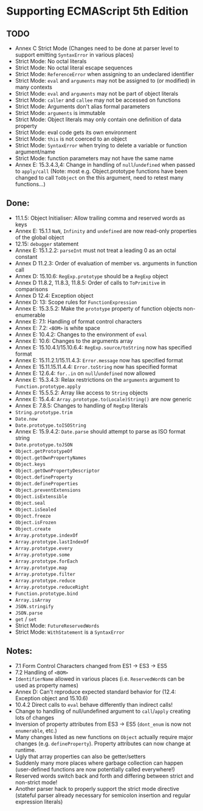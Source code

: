 # Supporting ECMAScript 5th Edition

## TODO
- Annex C Strict Mode (Changes need to be done at parser level to support emitting `SyntaxError` in various places)
- Strict Mode: No octal literals
- Strict Mode: No octal literal escape sequences
- Strict Mode: `ReferenceError` when assigning to an undeclared
  identifier
- Strict Mode: `eval` and `arguments` may not be assigned to (or
  modified) in many contexts
- Strict Mode: `eval` and `arguments` may not be part of object literals
- Strict Mode: `caller` and `callee` may not be accessed on functions
- Strict Mode: Arguments don't alias formal parameters
- Strict Mode: `arguments` is immutable
- Strict Mode: Object literals may only contain one definition of data
  property
- Strict Mode: eval code gets its own environment
- Strict Mode: `this` is not coerced to an object
- Strict Mode: `SyntaxError` when trying to delete a variable or function argument/name
- Strict Mode: function parameters may not have the same name
- Annex E: 15.3.4.3,4: Change in handling of `null`/`undefined` when passed to `apply/call` (Note: most e.g. Object.prototype functions have been changed to call `ToObject` on the this argument, need to retest many functions...)

## Done:
- 11.1.5: Object Initialiser: Allow trailing comma and reserved words as keys
- Annex E: 15.1.1 `NaN`, `Infinity` and `undefined` are now read-only properties of the global object
- 12.15: `debugger` statement
- Annex E: 15.1.2.2: `parseInt` must not treat a leading 0 as an octal constant
- Annex D 11.2.3: Order of evaluation of member vs. arguments in function call
- Annex D: 15.10.6: `RegExp.prototype` should be a `RegExp` object
- Annex D 11.8.2, 11.8.3, 11.8.5: Order of calls to `ToPrimitive` in comparisons
- Annex D 12.4: Exception object
- Annex D: 13: Scope rules for `FunctionExpression`
- Annex E: 15.3.5.2: Make the `prototype` property of function objects non-enumerable
- Annex E: 7.1: Handling of format control characters
- Annex E: 7.2: `<BOM>` is white space
- Annex E: 10.4.2: Changes to the environment of `eval`
- Annex E: 10.6: Changes to the arguments array
- Annex E: 15.10.4.1/15.10.6.4: `RegExp.source/toString` now has specified format
- Annex E: 15.11.2.1/15.11.4.3: `Error.message` now has specified format
- Annex E: 15.11.15.11.4.4: `Error.toString` now has specified format
- Annex E: 12.6.4: `for..in` on `null`/`undefined` now allowed
- Annex E: 15.3.4.3: Relax restrictions on the `arguments` argument to `Function.prototype.apply`
- Annex E: 15.5.5.2: Array like access to `String` objects
- Annex E: 15.4.4: `Array.prototype.to(Locale)String()` are now generic
- Annex E: 7.8.5: Changes to handling of `RegExp` literals
- `String.prototype.trim`
- `Date.now`
- `Date.prototype.toISOString`
- Annex E: 15.9.4.2: `Date.parse` should attempt to parse as ISO format string
- `Date.prototype.toJSON`
- `Object.getPrototypeOf`
- `Object.getOwnPropertyNames`
- `Object.keys`
- `Object.getOwnPropertyDescriptor`
- `Object.defineProperty`
- `Object.defineProperties`
- `Object.preventExtensions`
- `Object.isExtensible`
- `Object.seal`
- `Object.isSealed`
- `Object.freeze`
- `Object.isFrozen`
- `Object.create`
- `Array.prototype.indexOf`
- `Array.prototype.lastIndexOf`
- `Array.prototype.every`
- `Array.prototype.some`
- `Array.prototype.forEach`
- `Array.prototype.map`
- `Array.prototype.filter`
- `Array.prototype.reduce`
- `Array.prototype.reduceRight`
- `Function.prototype.bind`
- `Array.isArray`
- `JSON.stringify`
- `JSON.parse`
- `get` / `set`
- Strict Mode: `FutureReservedWords`
- Strict Mode: `WithStatement` is a `SyntaxError`

## Notes:
- 7.1 Form Control Characters changed from ES1 -> ES3 -> ES5
- 7.2 Handling of `<BOM>`
- `IdentifierName` allowed in various places (i.e. `ReservedWord`s can be used as property names)
- Annex D: Can't reproduce expected standard behavior for (12.4: Exception object and 15.10.6)
- 10.4.2 Direct calls to `eval` behave differently than indirect calls!
- Change to handling of null/undefined argument to `call`/`apply` creating lots of changes
- Inversion of property attributes from ES3 -> ES5 (`dont_enum` is now not `enumerable`, etc.)
- Many changes listed as new functions on `Object` actually require major changes (e.g. `defineProperty`). Property attributes can now change at runtime.
- Ugly that array properties can also be getter/setters
- Suddenly many more places where garbage collection can happen (user-defined functions are now potentially called everywhere!)
- Reserved words switch back and forth and differing between strict and non-strict mode!
- Another parser hack to properly support the strict mode directive
  (stateful parser already necessary for semicolon insertion and regular expression literals)
